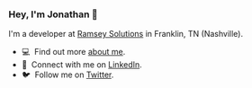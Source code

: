 ### Hey, I'm Jonathan 👋
I'm a developer at [Ramsey Solutions](https://ramseysolutions.com) in Franklin, TN (Nashville).

- 💻 &nbsp;Find out more [about me](https://jonathantaylor.io).
- 💼 &nbsp;Connect with me on [LinkedIn](https://www.linkedin.com/in/jonathan-craig-taylor/).
- 🐦 &nbsp;Follow me on [Twitter](https://twitter.com/jonyonson).

<!--
**jonyonson/jonyonson** is a ✨ _special_ ✨ repository because its `README.md` (this file) appears on your GitHub profile.

Here are some ideas to get you started:

- 🔭 I’m currently working on ...
- 🌱 I’m currently learning ...
- 👯 I’m looking to collaborate on ...
- 🤔 I’m looking for help with ...
- 💬 Ask me about ...
- 📫 How to reach me: ...
- 😄 Pronouns: ...
- ⚡ Fun fact: ...
-->
